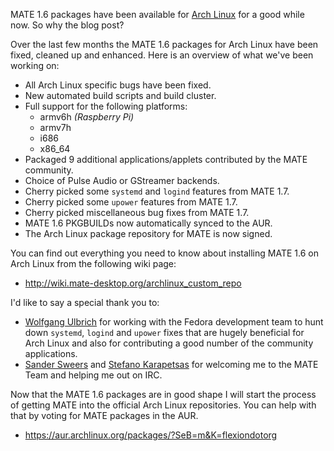 <!-- 
.. link: 
.. description: 
.. tags: Arch Linux,Raspberry Pi,News
.. date: 2013/11/16 00:36:43
.. title: MATE 1.6 packages for Arch Linux
.. slug: 2013-11-16-mate-1.6-packages-for-arch-linux
.. author: Martin Wimpress
-->

MATE 1.6 packages have been available for [Arch Linux](http://www.archlinux.org)
for a good while now. So why the blog post?

Over the last few months the MATE 1.6 packages for Arch Linux have been
fixed, cleaned up and enhanced. Here is an overview of what we've been
working on:

  * All Arch Linux specific bugs have been fixed.
  * New automated build scripts and build cluster.
  * Full support for the following platforms:
    * armv6h *(Raspberry Pi)*
    * armv7h
    * i686
    * x86_64
  * Packaged 9 additional applications/applets contributed by the MATE community.
  * Choice of Pulse Audio or GStreamer backends.
  * Cherry picked some `systemd` and `logind` features from MATE 1.7.
  * Cherry picked some `upower` features from MATE 1.7.
  * Cherry picked miscellaneous bug fixes from MATE 1.7.
  * MATE 1.6 PKGBUILDs now automatically synced to the AUR.
  * The Arch Linux package repository for MATE is now signed.

You can find out everything you need to know about installing MATE 1.6
on Arch Linux from the following wiki page:

  * <http://wiki.mate-desktop.org/archlinux_custom_repo>

I'd like to say a special thank you to:

  * [Wolfgang Ulbrich](https://github.com/NiceandGently) for working with
  the Fedora development team to hunt down `systemd`, `logind` and `upower`
  fixes that are hugely beneficial for Arch Linux and also for
  contributing a good number of the community applications.
  * [Sander Sweers](https://github.com/infirit) and [Stefano Karapetsas](https://github.com/stefano-k)
  for welcoming me to the MATE Team and helping me out on IRC.

Now that the MATE 1.6 packages are in good shape I will start the process
of getting MATE into the official Arch Linux repositories. You can help
with that by voting for MATE packages in the AUR.

  * <https://aur.archlinux.org/packages/?SeB=m&K=flexiondotorg>
